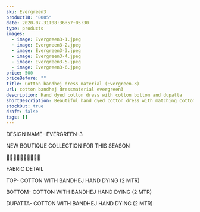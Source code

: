 ```yaml
---
sku: Evergreen3
productID: "0005"
date: 2020-07-31T08:36:57+05:30
type: products
images:
  - image: Evergreen3-1.jpeg
  - image: Evergreen3-2.jpeg
  - image: Evergreen3-3.jpeg
  - image: Evergreen3-4.jpeg
  - image: Evergreen3-5.jpeg
  - image: Evergreen3-6.jpeg
price: 500
priceBefore: ""
title: Cotton bandhej dress material (Evergreen-3)
url: cotton bandhej dressmaterial evergreen3
description: Hand dyed cotton dress with cotton bottom and dupatta
shortDescription: Beautiful hand dyed cotton dress with matching cottom bottom and dupatta.
stockOut: true
draft: false
tags: []
---
```

DESIGN NAME- EVERGREEN-3

NEW BOUTIQUE COLLECTION FOR THIS SEASON

🌷🌷🌷🌷🌷🌷🌷🌷🌷🌷

FABRIC DETAIL

TOP- COTTON WITH BANDHEJ HAND DYING (2 MTR)

BOTTOM- COTTON WITH BANDHEJ HAND DYING (2 MTR)

DUPATTA- COTTON WITH BANDHEJ HAND DYING (2 MTR)